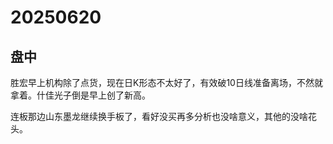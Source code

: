 # 20250620

## 盘中

胜宏早上机构除了点货，现在日K形态不太好了，有效破10日线准备离场，不然就拿着。什佳光子倒是早上创了新高。

连板那边山东墨龙继续换手板了，看好没买再多分析也没啥意义，其他的没啥花头。
